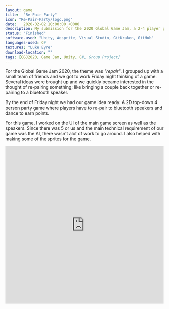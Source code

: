 ```yaml
---
layout: game
title:  "Re-Pair Party"
icon: "Re-Pair-Party/logo.png"
date:   2020-02-02 10:00:00 +0000
description: My submission for the 2020 Global Game Jam, a 2-4 player party game where you re-pair to bluetooth speakers and dance your way to victory!
status: "Finished"
software-used: "Unity, Aesprite, Visual Studio, GitKraken, GitHub"
languages-used: C#
textures: "Luke Eyre"
download-location: ""
tags: [GGJ2020, Game Jam, Unity, C#, Group Project]
---
```


For the Global Game Jam 2020, the theme was <em>"repair"</em>. I grouped up with a small team of friends and we got to work Friday night thinking of a game. Several ideas were brought up and we quickly became interested in the thought of re-pairing something; like bringing a couple back together or re-pairing to a bluetooth speaker.

By the end of Friday night we had our game idea ready: A 2D top-down 4 person party game where players have to re-pair to bluetooth speakers and dance to earn points.

For this game, I worked on the UI of the main game screen as well as the speakers. Since there was 5 or us and the main technical requirement of our game was the AI, there wasn't alot of work to go around. I also helped with making some of the sprites for the game.

<div class="iframe-container">
    <iframe width="100%" height="500" src="https://www.youtube.com/embed/RrJM9NVGRvo" frameborder="0" allowfullscreen></iframe>
</div>